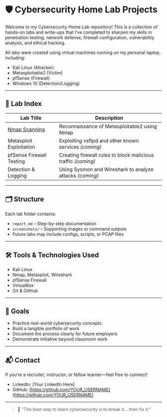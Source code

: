 # 🛡️ Cybersecurity Home Lab Projects

Welcome to my Cybersecurity Home Lab repository! This is a collection of hands-on labs and write-ups that I’ve completed to sharpen my skills in penetration testing, network defense, firewall configuration, vulnerability analysis, and ethical hacking.

All labs were created using virtual machines running on my personal laptop, including:
- Kali Linux (Attacker)
- Metasploitable2 (Victim)
- pfSense (Firewall)
- Windows 10 (Detection/Logging)

---

## 🧪 Lab Index

| Lab Title                          | Description                                             |
|-----------------------------------|---------------------------------------------------------|
| [Nmap Scanning](nmap-scanning/)   | Reconnaissance of Metasploitable2 using Nmap            |
| Metasploit Exploitation           | Exploiting vsftpd and other known services *(coming)*   |
| pfSense Firewall Testing          | Creating firewall rules to block malicious traffic *(coming)* |
| Detection & Logging               | Using Sysmon and Wireshark to analyze attacks *(coming)*|

---

## 🗂️ Structure

Each lab folder contains:
- `report.md` – Step-by-step documentation
- `screenshots/` – Supporting images or command outputs
- Future labs may include configs, scripts, or PCAP files

---

## 🛠️ Tools & Technologies Used

- Kali Linux
- Nmap, Metasploit, Wireshark
- pfSense Firewall
- VirtualBox
- Git & GitHub

---

## 🎯 Goals

- Practice real-world cybersecurity concepts
- Build a tangible portfolio of work
- Document the process clearly for future employers
- Demonstrate initiative beyond classroom work

---

## 📬 Contact

If you’re a recruiter, instructor, or fellow learner—feel free to connect!

- LinkedIn: [Your LinkedIn Here]
- GitHub: [https://github.com/YOUR_USERNAME](https://github.com/YOUR_USERNAME)

---

> 🔐 "The best way to learn cybersecurity is to break it... then fix it."


